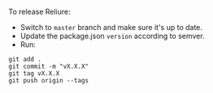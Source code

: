 To release Reliure: 

- Switch to `master` branch and make sure it's up to date.
- Update the package.json `version` according to semver.
- Run:

```
git add .
git commit -m "vX.X.X"
git tag vX.X.X
git push origin --tags
```
